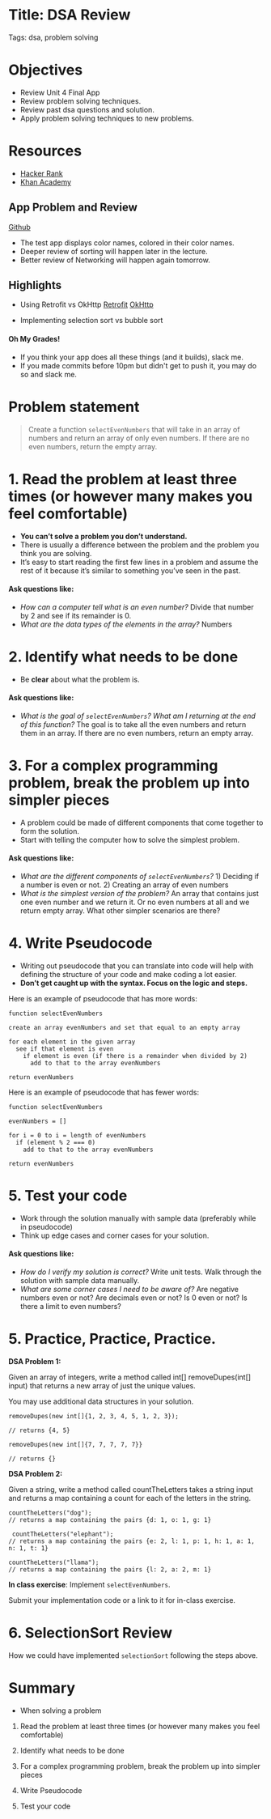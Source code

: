 # Title: DSA Review
Tags: dsa, problem solving

# Objectives

- Review Unit 4 Final App
- Review problem solving techniques.
- Review past dsa questions and solution.
- Apply problem solving techniques to new problems.

# Resources

- [Hacker Rank](https://www.hackerrank.com/)
- [Khan Academy](https://www.khanacademy.org/computing/computer-science/algorithms/)

## App Problem and Review

[Github](https://github.com/C4Q/AC-AndroidTest-U4Final)

- The test app displays color names, colored in their color names.
- Deeper review of sorting will happen later in the lecture.
- Better review of Networking will happen again tomorrow.

## Highlights

* Using Retrofit vs OkHttp
[Retrofit]()
[OkHttp]()

* Implementing selection sort vs bubble sort


#### Oh My Grades!
- If you think your app does all these things (and it builds), slack me.
- If you made commits before 10pm but didn't get to push it, you may do so and slack me.


# Problem statement

> Create a function `selectEvenNumbers` that will take in an array of numbers and return an array of only even numbers. If there are no even numbers, return the empty array.

# 1. Read the problem at least three times (or however many makes you feel comfortable)

* **You can’t solve a problem you don’t understand.** 
* There is usually a difference between the problem and the problem you think you are solving. 
* It’s easy to start reading the first few lines in a problem and assume the rest of it because it’s similar to something you’ve seen in the past.

#### Ask questions like:
* *How can a computer tell what is an even number?* Divide that number by 2 and see if its remainder is 0.
* *What are the data types of the elements in the array?* Numbers

# 2. Identify what needs to be done

* Be **clear** about what the problem is.

#### Ask questions like:
* *What is the goal of `selectEvenNumbers`? What am I returning at the end of this function?* The goal is to take all the even numbers and return them in an array. If there are no even numbers, return an empty array.

# 3. For a complex programming problem, break the problem up into simpler pieces

* A problem could be made of different components that come together to form the solution.
* Start with telling the computer how to solve the simplest problem.

#### Ask questions like:
* *What are the different components of `selectEvenNumbers`?* 1) Deciding if a number is even or not. 2) Creating an array of even numbers
* *What is the simplest version of the problem?* An array that contains just one even number and we return it. Or no even numbers at all and we return empty array. What other simpler scenarios are there?

# 4. Write Pseudocode

* Writing out pseudocode that you can translate into code will help with defining the structure of your code and make coding a lot easier.
* **Don’t get caught up with the syntax. Focus on the logic and steps.**

Here is an example of pseudocode that has more words:
```
function selectEvenNumbers

create an array evenNumbers and set that equal to an empty array

for each element in the given array
  see if that element is even
    if element is even (if there is a remainder when divided by 2)
      add to that to the array evenNumbers

return evenNumbers
```

Here is an example of pseudocode that has fewer words:
```
function selectEvenNumbers

evenNumbers = []

for i = 0 to i = length of evenNumbers
  if (element % 2 === 0) 
    add to that to the array evenNumbers

return evenNumbers
```

# 5. Test your code
* Work through the solution manually with sample data (preferably while in pseudocode)
* Think up edge cases and corner cases for your solution.

#### Ask questions like:
* *How do I verify my solution is correct?* Write unit tests. Walk through the solution with sample data manually.
* *What are some corner cases I need to be aware of?* Are negative numbers even or not? Are decimals even or not? Is 0 even or not? Is there a limit to even numbers?

# 5. Practice, Practice, Practice.

**DSA Problem 1:**

Given an array of integers, write a method called int[] removeDupes(int[] input) that returns a new array of just the unique values.

You may use additional data structures in your solution.

```
removeDupes(new int[]{1, 2, 3, 4, 5, 1, 2, 3}); 

// returns {4, 5} 

removeDupes(new int[]{7, 7, 7, 7, 7}} 

// returns {}
```

**DSA Problem 2:**

Given a string, write a method called countTheLetters takes a string input and returns a map containing a count for each of the letters in the string.

```
countTheLetters("dog");
// returns a map containing the pairs {d: 1, o: 1, g: 1}

 countTheLetters("elephant"); 
// returns a map containing the pairs {e: 2, l: 1, p: 1, h: 1, a: 1, n: 1, t: 1} 

countTheLetters("llama");
// returns a map containing the pairs {l: 2, a: 2, m: 1}
```

**In class exercise**: Implement `selectEvenNumbers`. 

Submit your implementation code or a link to it for in-class exercise.

# 6. SelectionSort Review

How we could have implemented `selectionSort` following the steps above.


# Summary

* When solving a problem 

1. Read the problem at least three times (or however many makes you feel comfortable)

2. Identify what needs to be done

3. For a complex programming problem, break the problem up into simpler pieces

4. Write Pseudocode

5. Test your code